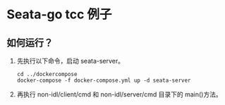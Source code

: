 # Seata-go tcc 例子

## 如何运行？

1. 先执行以下命令，启动 seata-server。

   ```shell
   cd ../dockercompose
   docker-compose -f docker-compose.yml up -d seata-server
   ```

2. 再执行 non-idl/client/cmd 和 non-idl/server/cmd 目录下的 main()方法。
